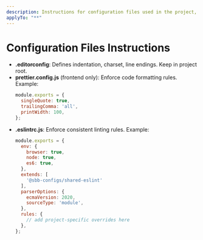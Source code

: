 ```yaml
---
description: Instructions for configuration files used in the project, including .editorconfig, prettier, and eslint.
applyTo: "**"
---
```


# Configuration Files Instructions

- **.editorconfig**: Defines indentation, charset, line endings. Keep in project root.
- **prettier.config.js** (frontend only): Enforce code formatting rules.
  Example:
  ```js
  module.exports = {
    singleQuote: true,
    trailingComma: 'all',
    printWidth: 100,
  };
  ```
- **.eslintrc.js**: Enforce consistent linting rules.
  Example:
  ```js
  module.exports = {
    env: {
      browser: true,
      node: true,
      es6: true,
    },
    extends: [
      '@sbb-configs/shared-eslint'
    ],
    parserOptions: {
      ecmaVersion: 2020,
      sourceType: 'module',
    },
    rules: {
      // add project-specific overrides here
    },
  };
  ```
